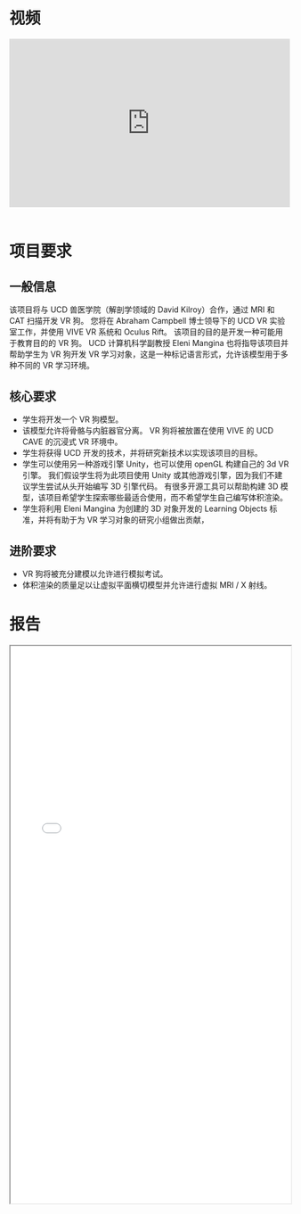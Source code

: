 视频
======
<div style="position: relative; padding: 30% 45%;">
    <iframe style="position: absolute; width: 100%; height: 100%; left: 0; top: 0;" src="https://player.bilibili.com/player.html?aid=905797664&bvid=BV1bP4y1z7LH&cid=980717015&page=1&high_quality=1&danmaku=0" frameborder="no" scrolling="no"></iframe>
</div><br/>

项目要求
======

一般信息
------
该项目将与 UCD 兽医学院（解剖学领域的 David Kilroy）合作，通过 MRI 和 CAT 扫描开发 VR 狗。 您将在 Abraham Campbell 博士领导下的 UCD VR 实验室工作，并使用 VIVE VR 系统和 Oculus Rift。 该项目的目的是开发一种可能用于教育目的的 VR 狗。 UCD 计算机科学副教授 Eleni Mangina 也将指导该项目并帮助学生为 VR 狗开发 VR 学习对象，这是一种标记语言形式，允许该模型用于多种不同的 VR 学习环境。

核心要求
------
* 学生将开发一个 VR 狗模型。
* 该模型允许将骨骼与内脏器官分离。 VR 狗将被放置在使用 VIVE 的 UCD CAVE 的沉浸式 VR 环境中。
* 学生将获得 UCD 开发的技术，并将研究新技术以实现该项目的目标。
* 学生可以使用另一种游戏引擎 Unity，也可以使用 openGL 构建自己的 3d VR 引擎。 我们假设学生将为此项目使用 Unity 或其他游戏引擎，因为我们不建议学生尝试从头开始编写 3D 引擎代码。 有很多开源工具可以帮助构建 3D 模型，该项目希望学生探索哪些最适合使用，而不希望学生自己编写体积渲染。
* 学生将利用 Eleni Mangina 为创建的 3D 对象开发的 Learning Objects 标准，并将有助于为 VR 学习对象的研究小组做出贡献，

进阶要求
------
* VR 狗将被充分建模以允许进行模拟考试。
* 体积渲染的质量足以让虚拟平面横切模型并允许进行虚拟 MRI / X 射线。

报告
======
<iframe src="/files/FYP.pdf" width="100%" height="1000"></iframe>